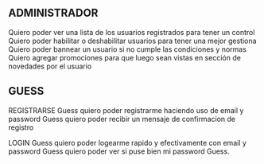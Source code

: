 ## ADMINISTRADOR

Quiero poder ver una lista de los usuarios registrados para tener un control Quiero poder habilitar o deshabilitar usuarios para tener una mejor gestiona Quiero poder bannear un usuario si no cumple las condiciones y normas Quiero agregar promociones para que luego sean vistas en sección de novedades por el usuario

## GUESS

REGISTRARSE
Guess quiero poder registrarme haciendo uso de email y password Guess quiero poder recibir un mensaje de confirmacion de registro

LOGIN
Guess quiero poder logearme rapido y efectivamente con email y password Guess quiero poder ver si puse bien mi password Guess.
